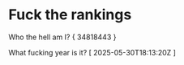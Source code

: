 # Fuck the rankings

Who the hell am I?
{ 34818443 }

What fucking year is it?
[ 2025-05-30T18:13:20Z ]
